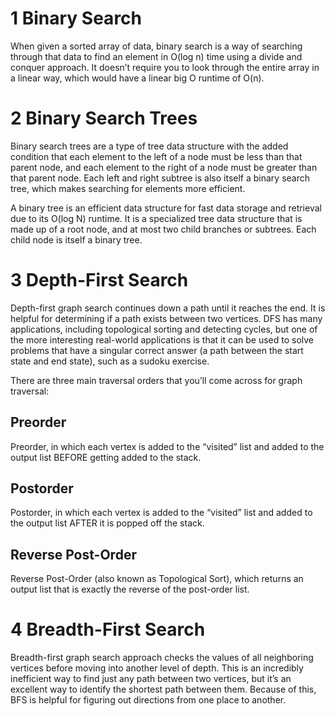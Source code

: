 # 1 Binary Search
When given a sorted array of data, binary search is a way of searching through that data to find an element in O(log n) time using a divide and conquer approach. It doesn’t require you to look through the entire array in a linear way, which would have a linear big O runtime of O(n).

# 2 Binary Search Trees
Binary search trees are a type of tree data structure with the added condition that each element to the left of a node must be less than that parent node, and each element to the right of a node must be greater than that parent node. Each left and right subtree is also itself a binary search tree, which makes searching for elements more efficient.

A binary tree is an efficient data structure for fast data storage and retrieval due to its O(log N) runtime. It is a specialized tree data structure that is made up of a root node, and at most two child branches or subtrees. Each child node is itself a binary tree.

# 3 Depth-First Search
Depth-first graph search continues down a path until it reaches the end. It is helpful for determining if a path exists between two vertices. DFS has many applications, including topological sorting and detecting cycles, but one of the more interesting real-world applications is that it can be used to solve problems that have a singular correct answer (a path between the start state and end state), such as a sudoku exercise.

There are three main traversal orders that you’ll come across for graph traversal:

## Preorder
Preorder, in which each vertex is added to the “visited” list and added to the output list BEFORE getting added to the stack.

## Postorder
Postorder, in which each vertex is added to the “visited” list and added to the output list AFTER it is popped off the stack.

## Reverse Post-Order
Reverse Post-Order (also known as Topological Sort), which returns an output list that is exactly the reverse of the post-order list.

# 4 Breadth-First Search
Breadth-first graph search approach checks the values of all neighboring vertices before moving into another level of depth. This is an incredibly inefficient way to find just any path between two vertices, but it’s an excellent way to identify the shortest path between them. Because of this, BFS is helpful for figuring out directions from one place to another.